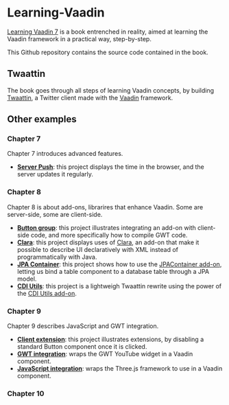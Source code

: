 # Learning-Vaadin
[Learning Vaadin 7](http://www.packtpub.com/learning-vaadin-7-second-edition/book) is a book entrenched in reality, aimed at learning the Vaadin framework in a practical way, step-by-step.

This Github repository contains the source code contained in the book.

## Twaattin
The book goes through all steps of learning Vaadin concepts, by building [Twaattin](../twaattin), a Twitter client made with the [Vaadin](https://vaadin.com) framework.

## Other examples
### Chapter 7
Chapter 7 introduces advanced features.

* **[Server Push](../../../server-push)**: this project displays the time in the browser, and the server updates it regularly.

### Chapter 8
Chapter 8 is about add-ons, librarires that enhance Vaadin. Some are server-side, some are client-side.

* **[Button group](../../../buttongroup)**: this project illustrates integrating an add-on with client-side code, and more specifically how to compile GWT code.
* **[Clara](../../../clara)**: this project displays uses of [Clara](https://vaadin.com/directory#addon/clara), an add-on that make it possible to describe UI declaratively with XML instead of programmatically with Java.
* **[JPA Container](../../../jpacontainer)**: this project shows how to use the [JPAContainer add-on](https://vaadin.com/directory#addon/vaadin-jpacontainer), letting us bind a table component to a database table through a JPA model.
* **[CDI Utils](../../../cdiutils)**: this project is a lightweigh Twaattin rewrite using the power of the [CDI Utils add-on](directory#addon/cdi-utils).

### Chapter 9
Chapter 9 describes JavaScript and GWT integration.

* **[Client extension](../../../client-extension)**: this project illustrates extensions, by disabling a standard Button component once it is clicked.
* **[GWT integration](../../../gwt-integration)**: wraps the GWT YouTube widget in a Vaadin component.
* **[JavaScript integration](../../../js-integration)**: wraps the Three.js framework to use in a Vaadin component.

### Chapter 10
